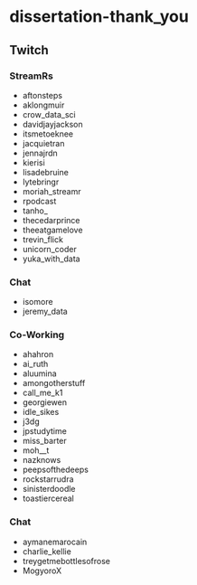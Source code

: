 # dissertation-thank_you

## Twitch

### StreamRs

- aftonsteps
- aklongmuir
- crow_data_sci
- davidjayjackson
- itsmetoeknee
- jacquietran
- jennajrdn
- kierisi
- lisadebruine
- lytebringr
- moriah_streamr
- rpodcast
- tanho_
- thecedarprince
- theeatgamelove
- trevin_flick
- unicorn_coder
- yuka_with_data

### Chat

- isomore
- jeremy_data

### Co-Working

- ahahron
- ai_ruth
- aluumina
- amongotherstuff
- call_me_k1
- georgiewen
- idle_sikes
- j3dg
- jpstudytime
- miss_barter
- moh__t
- nazknows
- peepsofthedeeps
- rockstarrudra
- sinisterdoodle
- toastiercereal


### Chat

- aymanemarocain
- charlie_kellie
- treygetmebottlesofrose
- MogyoroX
